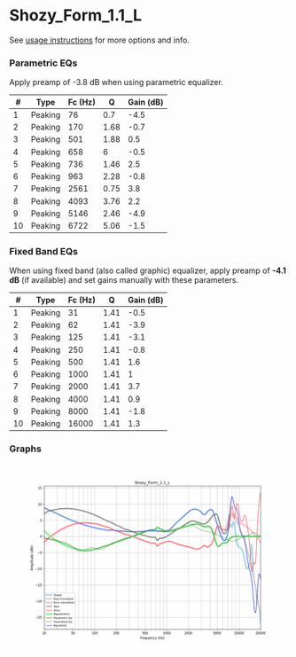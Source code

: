 # Shozy_Form_1.1_L
See [usage instructions](https://github.com/jaakkopasanen/AutoEq#usage) for more options and info.

### Parametric EQs
Apply preamp of -3.8 dB when using parametric equalizer.

|   # | Type    |   Fc (Hz) |    Q |   Gain (dB) |
|-----|---------|-----------|------|-------------|
|   1 | Peaking |        76 | 0.7  |        -4.5 |
|   2 | Peaking |       170 | 1.68 |        -0.7 |
|   3 | Peaking |       501 | 1.88 |         0.5 |
|   4 | Peaking |       658 | 6    |        -0.5 |
|   5 | Peaking |       736 | 1.46 |         2.5 |
|   6 | Peaking |       963 | 2.28 |        -0.8 |
|   7 | Peaking |      2561 | 0.75 |         3.8 |
|   8 | Peaking |      4093 | 3.76 |         2.2 |
|   9 | Peaking |      5146 | 2.46 |        -4.9 |
|  10 | Peaking |      6722 | 5.06 |        -1.5 |

### Fixed Band EQs
When using fixed band (also called graphic) equalizer, apply preamp of **-4.1 dB** (if available) and set gains manually with these parameters.

|   # | Type    |   Fc (Hz) |    Q |   Gain (dB) |
|-----|---------|-----------|------|-------------|
|   1 | Peaking |        31 | 1.41 |        -0.5 |
|   2 | Peaking |        62 | 1.41 |        -3.9 |
|   3 | Peaking |       125 | 1.41 |        -3.1 |
|   4 | Peaking |       250 | 1.41 |        -0.8 |
|   5 | Peaking |       500 | 1.41 |         1.6 |
|   6 | Peaking |      1000 | 1.41 |         1   |
|   7 | Peaking |      2000 | 1.41 |         3.7 |
|   8 | Peaking |      4000 | 1.41 |         0.9 |
|   9 | Peaking |      8000 | 1.41 |        -1.8 |
|  10 | Peaking |     16000 | 1.41 |         1.3 |

### Graphs
![](./Shozy_Form_1.1_L.png)
